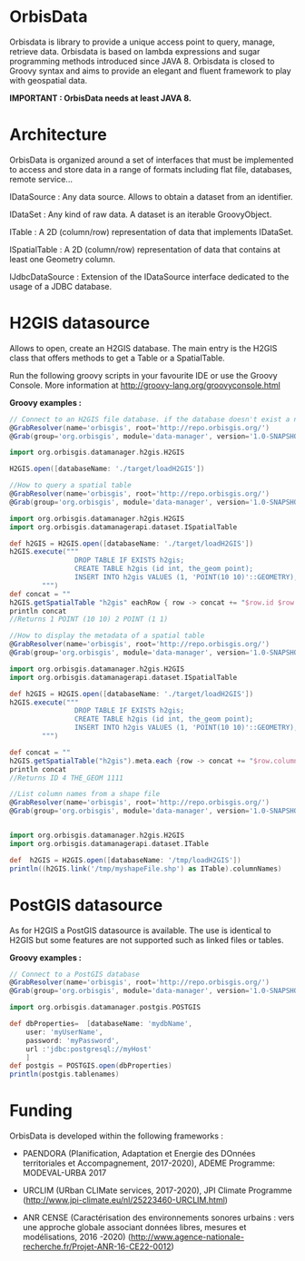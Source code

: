 # OrbisData
Orbisdata is library to provide a unique access point to query, manage, retrieve data.
Orbisdata is based on lambda expressions and sugar programming methods introduced since JAVA 8.
Orbisdata is closed to Groovy syntax and aims to provide an elegant and fluent framework to play with geospatial data.

**IMPORTANT :  OrbisData needs at least JAVA 8.**

# Architecture

OrbisData is organized around a set of interfaces that must be implemented to access and store data in a range of formats including flat file, databases, remote service...

IDataSource : Any data source. Allows to obtain a dataset from an identifier.

IDataSet : Any kind of raw data. A dataset is an iterable GroovyObject.

ITable : A 2D (column/row) representation of data that implements IDataSet. 

ISpatialTable : A 2D (column/row) representation of data that contains at least one Geometry column. 

IJdbcDataSource : Extension of the IDataSource interface dedicated to the usage of a JDBC database.


# H2GIS datasource

Allows to open, create an H2GIS database. The main entry is the H2GIS class that offers methods to get a Table or a SpatialTable.

Run the following groovy scripts in your favourite IDE or use the Groovy Console. More information at http://groovy-lang.org/groovyconsole.html


**Groovy examples :** 


```groovy
// Connect to an H2GIS file database. if the database doesn't exist a new one is created.
@GrabResolver(name='orbisgis', root='http://repo.orbisgis.org/')
@Grab(group='org.orbisgis', module='data-manager', version='1.0-SNAPSHOT')

import org.orbisgis.datamanager.h2gis.H2GIS

H2GIS.open([databaseName: './target/loadH2GIS'])
```

```groovy
//How to query a spatial table
@GrabResolver(name='orbisgis', root='http://repo.orbisgis.org/')
@Grab(group='org.orbisgis', module='data-manager', version='1.0-SNAPSHOT')

import org.orbisgis.datamanager.h2gis.H2GIS
import org.orbisgis.datamanagerapi.dataset.ISpatialTable

def h2GIS = H2GIS.open([databaseName: './target/loadH2GIS'])
h2GIS.execute("""
                DROP TABLE IF EXISTS h2gis;
                CREATE TABLE h2gis (id int, the_geom point);
                INSERT INTO h2gis VALUES (1, 'POINT(10 10)'::GEOMETRY), (2, 'POINT(1 1)'::GEOMETRY);
        """)
def concat = ""
h2GIS.getSpatialTable "h2gis" eachRow { row -> concat += "$row.id $row.the_geom\n" }
println concat
//Returns 1 POINT (10 10) 2 POINT (1 1)
```
```groovy
//How to display the metadata of a spatial table
@GrabResolver(name='orbisgis', root='http://repo.orbisgis.org/')
@Grab(group='org.orbisgis', module='data-manager', version='1.0-SNAPSHOT')

import org.orbisgis.datamanager.h2gis.H2GIS
import org.orbisgis.datamanagerapi.dataset.ISpatialTable

def h2GIS = H2GIS.open([databaseName: './target/loadH2GIS'])
h2GIS.execute("""
                DROP TABLE IF EXISTS h2gis;
                CREATE TABLE h2gis (id int, the_geom point);
                INSERT INTO h2gis VALUES (1, 'POINT(10 10)'::GEOMETRY), (2, 'POINT(1 1)'::GEOMETRY);
        """)

def concat = ""
h2GIS.getSpatialTable("h2gis").meta.each {row -> concat += "$row.columnLabel $row.columnType\n"}
println concat
//Returns ID 4 THE_GEOM 1111

```
```groovy
//List column names from a shape file
@GrabResolver(name='orbisgis', root='http://repo.orbisgis.org/')
@Grab(group='org.orbisgis', module='data-manager', version='1.0-SNAPSHOT')


import org.orbisgis.datamanager.h2gis.H2GIS
import org.orbisgis.datamanagerapi.dataset.ITable

def  h2GIS = H2GIS.open([databaseName: '/tmp/loadH2GIS'])
println((h2GIS.link('/tmp/myshapeFile.shp') as ITable).columnNames)

```

# PostGIS datasource

As for H2GIS a PostGIS datasource is available. 
The use is identical to H2GIS but some features are not supported such as linked files or tables.

**Groovy examples :** 


```groovy
// Connect to a PostGIS database
@GrabResolver(name='orbisgis', root='http://repo.orbisgis.org/')
@Grab(group='org.orbisgis', module='data-manager', version='1.0-SNAPSHOT')

import org.orbisgis.datamanager.postgis.POSTGIS

def dbProperties=  [databaseName: 'mydbName',
    user: 'myUserName',
    password: 'myPassword',
    url :'jdbc:postgresql://myHost'
    ]
def postgis = POSTGIS.open(dbProperties)
println(postgis.tablenames)
```

# Funding

OrbisData is developed within the following frameworks :


* PAENDORA (Planification, Adaptation et Energie des DOnnées territoriales et Accompagnement, 2017-2020), ADEME Programme: MODEVAL-URBA 2017

* URCLIM  (URban CLIMate services, 2017-2020), JPI Climate Programme (http://www.jpi-climate.eu/nl/25223460-URCLIM.html)

* ANR CENSE (Caractérisation des environnements sonores urbains : vers une approche globale associant données libres, mesures et modélisations, 2016 -2020) (http://www.agence-nationale-recherche.fr/Projet-ANR-16-CE22-0012)

